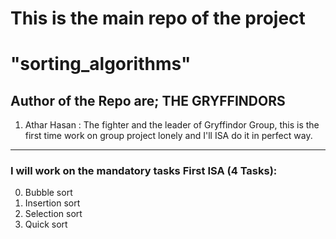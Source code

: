 # This is the main repo of the project
# "sorting_algorithms"
## Author of the Repo are; THE GRYFFINDORS
1. Athar Hasan : The fighter and the leader of Gryffindor Group,
this is the first time work on group project lonely and I'll ISA
do it in perfect way.
---
### I will work on the mandatory tasks First ISA (4 Tasks):

0. Bubble sort
1. Insertion sort
2. Selection sort
3. Quick sort
